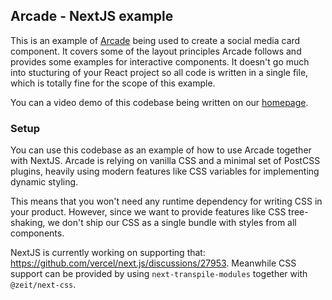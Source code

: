 ## Arcade - NextJS example

This is an example of [Arcade](https://arcade.design) being used to create a social media card component.
It covers some of the layout principles Arcade follows and provides some examples for interactive components.
It doesn't go much into stucturing of your React project so all code is written in a single file, which is totally fine for the scope of this example.

You can a video demo of this codebase being written on our [homepage](https://arcade.design).

### Setup

You can use this codebase as an example of how to use Arcade together with NextJS.
Arcade is relying on vanilla CSS and a minimal set of PostCSS plugins, heavily using modern features like CSS variables for implementing dynamic styling.

This means that you won't need any runtime dependency for writing CSS in your product.
However, since we want to provide features like CSS tree-shaking, we don't ship our CSS as a single bundle with styles from all components.

NextJS is currently working on supporting that: https://github.com/vercel/next.js/discussions/27953.
Meanwhile CSS support can be provided by using `next-transpile-modules` together with `@zeit/next-css`.
